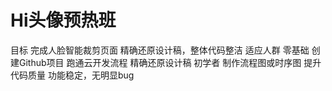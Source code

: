 # Hi头像预热班
目标
完成人脸智能裁剪页面
精确还原设计稿，整体代码整洁
适应人群
零基础
创建Github项目
跑通云开发流程
精确还原设计稿
初学者
制作流程图或时序图
提升代码质量
功能稳定，无明显bug